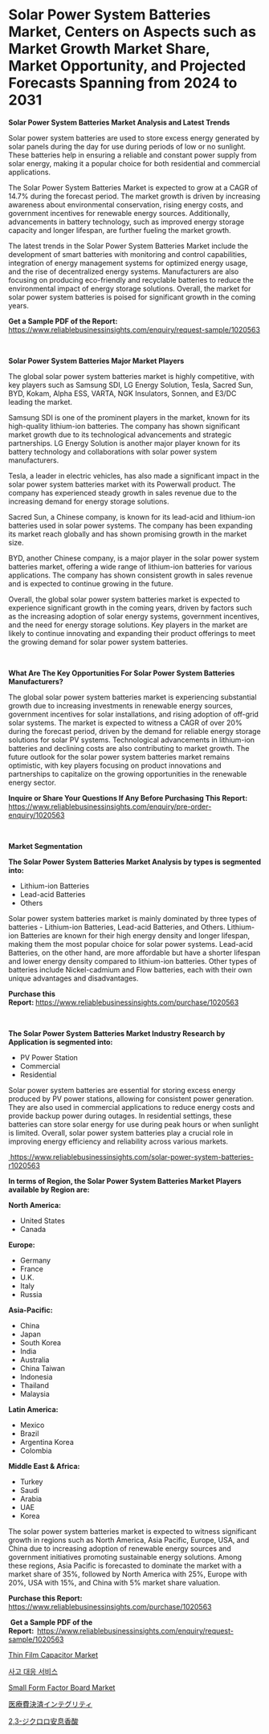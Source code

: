 <p><h1>Solar Power System Batteries Market, Centers on Aspects such as Market Growth Market Share, Market Opportunity, and Projected Forecasts Spanning from 2024 to 2031</h1></p><p><strong>Solar Power System Batteries Market Analysis and Latest Trends</strong></p>
<p><p>Solar power system batteries are used to store excess energy generated by solar panels during the day for use during periods of low or no sunlight. These batteries help in ensuring a reliable and constant power supply from solar energy, making it a popular choice for both residential and commercial applications.</p><p>The Solar Power System Batteries Market is expected to grow at a CAGR of 14.7% during the forecast period. The market growth is driven by increasing awareness about environmental conservation, rising energy costs, and government incentives for renewable energy sources. Additionally, advancements in battery technology, such as improved energy storage capacity and longer lifespan, are further fueling the market growth.</p><p>The latest trends in the Solar Power System Batteries Market include the development of smart batteries with monitoring and control capabilities, integration of energy management systems for optimized energy usage, and the rise of decentralized energy systems. Manufacturers are also focusing on producing eco-friendly and recyclable batteries to reduce the environmental impact of energy storage solutions. Overall, the market for solar power system batteries is poised for significant growth in the coming years.</p></p>
<p><strong>Get a Sample PDF of the Report:&nbsp;</strong> <a href="https://www.reliablebusinessinsights.com/enquiry/request-sample/1020563">https://www.reliablebusinessinsights.com/enquiry/request-sample/1020563</a></p>
<p>&nbsp;</p>
<p><strong>Solar Power System Batteries Major Market Players</strong></p>
<p><p>The global solar power system batteries market is highly competitive, with key players such as Samsung SDI, LG Energy Solution, Tesla, Sacred Sun, BYD, Kokam, Alpha ESS, VARTA, NGK Insulators, Sonnen, and E3/DC leading the market.</p><p>Samsung SDI is one of the prominent players in the market, known for its high-quality lithium-ion batteries. The company has shown significant market growth due to its technological advancements and strategic partnerships. LG Energy Solution is another major player known for its battery technology and collaborations with solar power system manufacturers.</p><p>Tesla, a leader in electric vehicles, has also made a significant impact in the solar power system batteries market with its Powerwall product. The company has experienced steady growth in sales revenue due to the increasing demand for energy storage solutions.</p><p>Sacred Sun, a Chinese company, is known for its lead-acid and lithium-ion batteries used in solar power systems. The company has been expanding its market reach globally and has shown promising growth in the market size.</p><p>BYD, another Chinese company, is a major player in the solar power system batteries market, offering a wide range of lithium-ion batteries for various applications. The company has shown consistent growth in sales revenue and is expected to continue growing in the future.</p><p>Overall, the global solar power system batteries market is expected to experience significant growth in the coming years, driven by factors such as the increasing adoption of solar energy systems, government incentives, and the need for energy storage solutions. Key players in the market are likely to continue innovating and expanding their product offerings to meet the growing demand for solar power system batteries.</p></p>
<p>&nbsp;</p>
<p><strong>What Are The Key Opportunities For Solar Power System Batteries Manufacturers?</strong></p>
<p><p>The global solar power system batteries market is experiencing substantial growth due to increasing investments in renewable energy sources, government incentives for solar installations, and rising adoption of off-grid solar systems. The market is expected to witness a CAGR of over 20% during the forecast period, driven by the demand for reliable energy storage solutions for solar PV systems. Technological advancements in lithium-ion batteries and declining costs are also contributing to market growth. The future outlook for the solar power system batteries market remains optimistic, with key players focusing on product innovations and partnerships to capitalize on the growing opportunities in the renewable energy sector.</p></p>
<p><strong>Inquire or Share Your Questions If Any Before Purchasing This Report:</strong> <a href="https://www.reliablebusinessinsights.com/enquiry/pre-order-enquiry/1020563">https://www.reliablebusinessinsights.com/enquiry/pre-order-enquiry/1020563</a></p>
<p>&nbsp;</p>
<p><strong>Market Segmentation</strong></p>
<p><strong>The Solar Power System Batteries Market Analysis by types is segmented into:</strong></p>
<p><ul><li>Lithium-ion Batteries</li><li>Lead-acid Batteries</li><li>Others</li></ul></p>
<p><p>Solar power system batteries market is mainly dominated by three types of batteries - Lithium-ion Batteries, Lead-acid Batteries, and Others. Lithium-ion Batteries are known for their high energy density and longer lifespan, making them the most popular choice for solar power systems. Lead-acid Batteries, on the other hand, are more affordable but have a shorter lifespan and lower energy density compared to lithium-ion batteries. Other types of batteries include Nickel-cadmium and Flow batteries, each with their own unique advantages and disadvantages.</p></p>
<p><strong>Purchase this Report:&nbsp;</strong><a href="https://www.reliablebusinessinsights.com/purchase/1020563">https://www.reliablebusinessinsights.com/purchase/1020563</a></p>
<p>&nbsp;</p>
<p><strong>The Solar Power System Batteries Market Industry Research by Application is segmented into:</strong></p>
<p><ul><li>PV Power Station</li><li>Commercial</li><li>Residential</li></ul></p>
<p><p>Solar power system batteries are essential for storing excess energy produced by PV power stations, allowing for consistent power generation. They are also used in commercial applications to reduce energy costs and provide backup power during outages. In residential settings, these batteries can store solar energy for use during peak hours or when sunlight is limited. Overall, solar power system batteries play a crucial role in improving energy efficiency and reliability across various markets.</p></p>
<p><a href="https://www.reliablebusinessinsights.com/solar-power-system-batteries-r1020563">&nbsp;https://www.reliablebusinessinsights.com/solar-power-system-batteries-r1020563</a></p>
<p><strong>In terms of Region, the Solar Power System Batteries Market Players available by Region are:</strong></p>
<p>
    <p> <strong> North America: </strong>
        <ul>
            <li>United States</li>
            <li>Canada</li>
        </ul>
        </p> 
    <p> <strong> Europe: </strong>
        <ul>
            <li>Germany</li>
            <li>France</li>
            <li>U.K.</li>
            <li>Italy</li>
            <li>Russia</li>
        </ul>
        </p> 
    <p> <strong> Asia-Pacific: </strong>
        <ul>
            <li>China</li>
            <li>Japan</li>
            <li>South Korea</li>
            <li>India</li>
            <li>Australia</li>
            <li>China Taiwan</li>
            <li>Indonesia</li>
            <li>Thailand</li>
            <li>Malaysia</li>
        </ul>
        </p> 
    <p> <strong> Latin America: </strong>
        <ul>
            <li>Mexico</li>
            <li>Brazil</li>
            <li>Argentina Korea</li>
            <li>Colombia</li>
        </ul>
        </p> 
    <p> <strong> Middle East & Africa: </strong>
        <ul>
            <li>Turkey</li>
            <li>Saudi</li>
            <li>Arabia</li>
            <li>UAE</li>
            <li>Korea</li>
        </ul>
    </p>
    </p>
<p><p>The solar power system batteries market is expected to witness significant growth in regions such as North America, Asia Pacific, Europe, USA, and China due to increasing adoption of renewable energy sources and government initiatives promoting sustainable energy solutions. Among these regions, Asia Pacific is forecasted to dominate the market with a market share of 35%, followed by North America with 25%, Europe with 20%, USA with 15%, and China with 5% market share valuation.</p></p>
<p><strong>Purchase this Report: </strong><a href="https://www.reliablebusinessinsights.com/purchase/1020563">https://www.reliablebusinessinsights.com/purchase/1020563</a></p>
<p>&nbsp;<strong>Get a Sample PDF of the Report:&nbsp;&nbsp;</strong><a href="https://www.reliablebusinessinsights.com/enquiry/request-sample/1020563">https://www.reliablebusinessinsights.com/enquiry/request-sample/1020563</a></p>
<p><strong></strong></p>
<p><p><a href="https://github.com/cecuraprangm/Market-Research-Report-List-3/blob/main/thin-film-capacitor-market.md">Thin Film Capacitor Market</a></p><p><a href="https://medium.com/@edenger98079sgb/%EA%B8%80%EB%A1%9C%EB%B2%8C-%EC%82%AC%EA%B3%A0-%EB%8C%80%EC%9D%91-%EC%84%9C%EB%B9%84%EC%8A%A4-%EC%8B%9C%EC%9E%A5%EC%9D%80-2024%EB%85%84%EB%B6%80%ED%84%B0-2031%EB%85%84%EA%B9%8C%EC%A7%80-%EC%98%88%EC%83%81%EB%90%98%EB%8A%94-%EA%B8%B0%EA%B0%84-%EB%8F%99%EC%95%88-%EC%97%B0%ED%8F%89%EA%B7%A0-%EC%84%B1%EC%9E%A5%EB%A5%A0-%EB%A1%9C-%EC%84%B1%EC%9E%A5%ED%95%A0-%EA%B2%83%EC%9C%BC%EB%A1%9C-%EC%98%88%EC%83%81%EB%90%A9%EB%8B%88%EB%8B%A4-8227ccf89b0b">사고 대응 서비스</a></p><p><a href="https://github.com/ChiragRP21/Market-Research-Report-List-5/blob/main/small-form-factor-board-market.md">Small Form Factor Board Market</a></p><p><a href="https://github.com/LenoraKris2023/Market-Research-Report-List-1/blob/main/1745406149534.md">医療費決済インテグリティ</a></p><p><a href="https://medium.com/@amandasantosxavier51/2-3-%E3%82%B8%E3%82%AF%E3%83%AD%E3%83%AD%E3%83%99%E3%83%B3%E3%82%BE%E9%85%B8%E5%B8%82%E5%A0%B4%E8%A6%8F%E6%A8%A1%E3%81%AF-%E3%81%AE%E5%B9%B4%E9%96%93%E6%88%90%E9%95%B7%E7%8E%87%E3%81%A7%E6%88%90%E9%95%B7%E3%81%97%E3%81%A6%E3%81%8A%E3%82%8A-%E3%81%93%E3%81%AE%E3%83%AC%E3%83%9D%E3%83%BC%E3%83%88%E3%81%A7%E3%81%AF-%E3%82%BF%E3%82%A4%E3%83%97-%E3%82%A2%E3%83%97%E3%83%AA%E3%82%B1%E3%83%BC%E3%82%B7%E3%83%A7%E3%83%B3-%E6%88%90%E9%95%B7-2024%E5%B9%B4%E3%81%8B%E3%82%892031%E5%B9%B4%E3%81%BE%E3%81%A7%E3%81%AE%E4%BA%88%E6%B8%AC%E3%81%AB%E3%82%88%E3%82%8B%E5%88%86%E6%9E%90%E3%82%92%E3%82%AB%E3%83%90%E3%83%BC%E3%81%97%E3%81%A6%E3%81%84%E3%81%BE%E3%81%99-079fa29d1dd1">2,3-ジクロロ安息香酸</a></p></p>